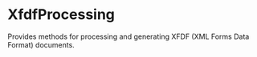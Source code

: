 # XfdfProcessing
Provides methods for processing and generating XFDF (XML Forms Data Format) documents.
